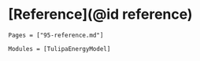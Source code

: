 # [Reference](@id reference)

```@index
Pages = ["95-reference.md"]
```

```@autodocs
Modules = [TulipaEnergyModel]
```
